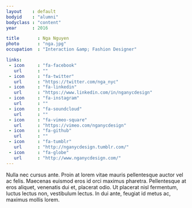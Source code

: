 ```yaml
---
layout    : default
bodyid    : "alumni"
bodyclass : "content"
year      : 2016

title       : Nga Nguyen
photo       : "nga.jpg"
occupation  : "Interaction &amp; Fashion Designer"

links:
 - icon     : "fa-facebook"
   url      : ""
 - icon     : "fa-twitter"
   url      : "https://twitter.com/nga_nyc"
 - icon     : "fa-linkedin"
   url      : "https://www.linkedin.com/in/nganycdesign"
 - icon     : "fa-instagram"
   url      : ""
 - icon     : "fa-soundcloud"
   url      : ""
 - icon     : "fa-vimeo-square"
   url      : "https://vimeo.com/nganycdesign"
 - icon     : "fa-github"
   url      : ""
 - icon     : "fa-tumblr"
   url      : "http://nganycdesign.tumblr.com/"
 - icon     : "fa-globe"
   url      : "http://www.nganycdesign.com/"
---
```


Nulla nec cursus ante. Proin at lorem vitae mauris pellentesque auctor vel ac felis. Maecenas euismod eros id orci maximus pharetra. Pellentesque at eros aliquet, venenatis dui et, placerat odio. Ut placerat nisl fermentum, luctus lectus non, vestibulum lectus. In dui ante, feugiat id metus ac, maximus mollis lorem.